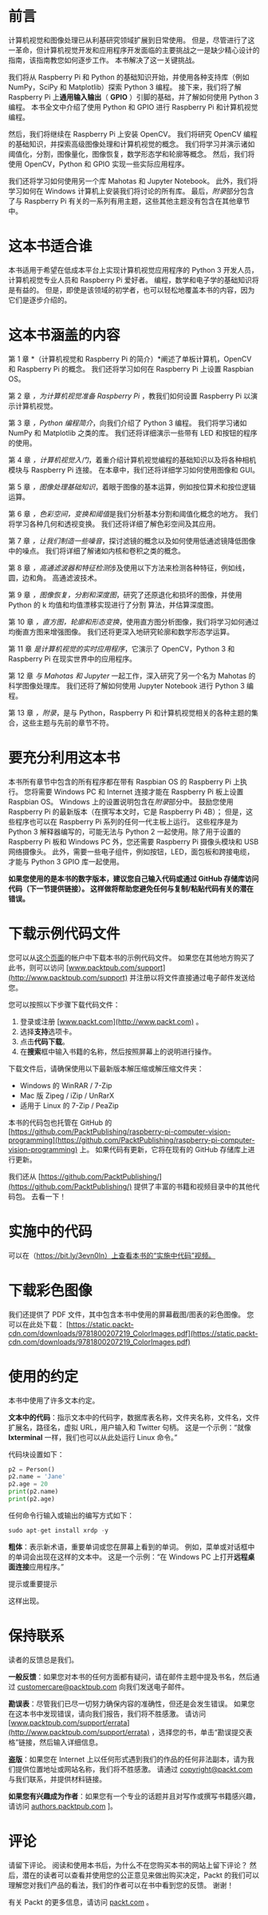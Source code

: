 # 前言

计算机视觉和图像处理已从利基研究领域扩展到日常使用。 但是，尽管进行了这一革命，但计算机视觉开发和应用程序开发面临的主要挑战之一是缺少精心设计的指南，该指南教您如何逐步工作。 本书解决了这一关键挑战。

我们将从 Raspberry Pi 和 Python 的基础知识开始，并使用各种支持库（例如 NumPy，SciPy 和 Matplotlib）探索 Python 3 编程。 接下来，我们将了解 Raspberry Pi 上**通用输入输出**（ **GPIO** ）引脚的基础，并了解如何使用 Python 3 编程。 本书全文中介绍了使用 Python 和 GPIO 进行 Raspberry Pi 和计算机视觉编程。

然后，我们将继续在 Raspberry Pi 上安装 OpenCV。 我们将研究 OpenCV 编程的基础知识，并探索高级图像处理和计算机视觉的概念。 我们将学习并演示诸如阈值化，分割，图像量化，图像恢复，数学形态学和轮廓等概念。 然后，我们将使用 OpenCV，Python 和 GPIO 实现一些实际应用程序。

我们还将学习如何使用另一个库 Mahotas 和 Jupyter Notebook。 此外，我们将学习如何在 Windows 计算机上安装我们将讨论的所有库。 最后，*附录*部分包含了与 Raspberry Pi 有关的一系列有用主题，这些其他主题没有包含在其他章节中。

# 这本书适合谁

本书适用于希望在低成本平台上实现计算机视觉应用程序的 Python 3 开发人员，计算机视觉专业人员和 Raspberry Pi 爱好者。 编程，数学和电子学的基础知识将是有益的。 但是，即使是该领域的初学者，也可以轻松地覆盖本书的内容，因为它们是逐步介绍的。

# 这本书涵盖的内容

第 1 章 *（计算机视觉和 Raspberry Pi 的简介）*阐述了单板计算机，OpenCV 和 Raspberry Pi 的概念。 我们还将学习如何在 Raspberry Pi 上设置 Raspbian OS。

第 2 章 *，为计算机视觉准备 Raspberry Pi* ，教我们如何设置 Raspberry Pi 以演示计算机视觉。

第 3 章 *，Python 编程简介*，向我们介绍了 Python 3 编程。 我们将学习诸如 NumPy 和 Matplotlib 之类的库。 我们还将详细演示一些带有 LED 和按钮的程序的使用。

第 4 章 *，计算机视觉入门*，着重介绍计算机视觉编程的基础知识以及将各种相机模块与 Raspberry Pi 连接。 在本章中，我们还将详细学习如何使用图像和 GUI。

第 5 章 *，图像处理基础知识*，着眼于图像的基本运算，例如按位算术和按位逻辑运算。

第 6 章 *，色彩空间，变换和阈值*是我们分析基本分割和阈值化概念的地方。 我们将学习各种几何和透视变换。 我们还将详细了解色彩空间及其应用。

第 7 章 *，让我们制造一些噪音*，探讨滤镜的概念以及如何使用低通滤镜降低图像中的噪点。 我们将详细了解诸如内核和卷积之类的概念。

第 8 章 *，高通滤波器和特征检测*涉及使用以下方法来检测各种特征，例如线，圆，边和角。 高通滤波技术。

第 9 章 *，图像恢复，分割和深度图*，研究了还原退化和损坏的图像，并使用 Python 的 k 均值和均值漂移实现进行了分割 算法，并估算深度图。

第 10 章 *，直方图，轮廓和形态变换*，使用直方图分析图像，我们将学习如何通过均衡直方图来增强图像。 我们还将更深入地研究轮廓和数学形态学运算。

第 11 章 *是计算机视觉的实时应用程序*，它演示了 OpenCV，Python 3 和 Raspberry Pi 在现实世界中的应用程序。

第 12 章 *与 Mahotas 和 Jupyter* 一起工作，深入研究了另一个名为 Mahotas 的科学图像处理库。 我们还将了解如何使用 Jupyter Notebook 进行 Python 3 编程。

第 13 章 *，附录*，是与 Python，Raspberry Pi 和计算机视觉相关的各种主题的集合，这些主题与先前的章节不符。

# 要充分利用这本书

本书所有章节中包含的所有程序都在带有 Raspbian OS 的 Raspberry Pi 上执行。 您将需要 Windows PC 和 Internet 连接才能在 Raspberry Pi 板上设置 Raspbian OS。 Windows 上的设置说明包含在*附录*部分中。 鼓励您使用 Raspberry Pi 的最新版本（在撰写本文时，它是 Raspberry Pi 4B）； 但是，这些程序也可以在 Raspberry Pi 系列的任何一代主板上运行。 这些程序是为 Python 3 解释器编写的，可能无法与 Python 2 一起使用。除了用于设置的 Raspberry Pi 板和 Windows PC 外，您还需要 Raspberry Pi 摄像头模块和 USB 网络摄像头。 此外，需要一些电子组件，例如按钮，LED，面包板和跨接电缆，才能与 Python 3 GPIO 库一起使用。

**如果您使用的是本书的数字版本，建议您自己输入代码或通过 GitHub 存储库访问代码（下一节提供链接）。 这样做将帮助您避免任何与复制/粘贴代码有关的潜在错误。**

# 下载示例代码文件

您可以从[这个页面](http://www.packt.com)的帐户中下载本书的示例代码文件。 如果您在其他地方购买了此书，则可以访问 [www.packtpub.com/support](http://www.packtpub.com/support) 并注册以将文件直接通过电子邮件发送给您。

您可以按照以下步骤下载代码文件：

1.  登录或注册 [www.packt.com](http://www.packt.com) 。
2.  选择**支持**选项卡。
3.  点击**代码下载**。
4.  在**搜索**框中输入书籍的名称，然后按照屏幕上的说明进行操作。

下载文件后，请确保使用以下最新版本解压缩或解压缩文件夹：

*   Windows 的 WinRAR / 7-Zip
*   Mac 版 Zipeg / iZip / UnRarX
*   适用于 Linux 的 7-Zip / PeaZip

本书的代码包也托管在 GitHub 的 [https://github.com/PacktPublishing/raspberry-pi-computer-vision-programming](https://github.com/PacktPublishing/raspberry-pi-computer-vision-programming) 上。 如果代码有更新，它将在现有的 GitHub 存储库上进行更新。

我们还从 [https://github.com/PacktPublishing/](https://github.com/PacktPublishing/) 提供了丰富的书籍和视频目录中的其他代码包。 去看一下！

# 实施中的代码

可以在（https://bit.ly/3evn0ln）上查看本书的“实施中代码”视频。

# 下载彩色图像

我们还提供了 PDF 文件，其中包含本书中使用的屏幕截图/图表的彩色图像。 您可以在此处下载： [https://static.packt-cdn.com/downloads/9781800207219_ColorImages.pdf](https://static.packt-cdn.com/downloads/9781800207219_ColorImages.pdf)

# 使用的约定

本书中使用了许多文本约定。

**文本中的代码**：指示文本中的代码字，数据库表名称，文件夹名称，文件名，文件扩展名，路径名，虚拟 URL，用户输入和 Twitter 句柄。 这是一个示例：“就像 **lxterminal** 一样，我们也可以从此处运行 Linux 命令。”

代码块设置如下：

```py
p2 = Person()
p2.name = 'Jane'
p2.age = 20
print(p2.name)
print(p2.age)
```

任何命令行输入或输出的编写方式如下：

```py
sudo apt-get install xrdp -y
```

**粗体**：表示新术语，重要单词或您在屏幕上看到的单词。 例如，菜单或对话框中的单词会出现在这样的文本中。 这是一个示例：“在 Windows PC 上打开**远程桌面连接**应用程序。”

提示或重要提示

这样出现。

# 保持联系

读者的反馈总是我们。

**一般反馈**：如果您对本书的任何方面都有疑问，请在邮件主题中提及书名，然后通过 [customercare@packtpub.com](mailto:customercare@packtpub.com) 向我们发送电子邮件。

**勘误表**：尽管我们已尽一切努力确保内容的准确性，但还是会发生错误。 如果您在这本书中发现错误，请向我们报告，我们将不胜感激。 请访问 [www.packtpub.com/support/errata](http://www.packtpub.com/support/errata) ，选择您的书，单击“勘误提交表格”链接，然后输入详细信息。

**盗版**：如果您在 Internet 上以任何形式遇到我们的作品的任何非法副本，请为我们提供位置地址或网站名称，我们将不胜感激。 请通过 [copyright@packt.com](mailto:copyright@packt.com) 与我们联系，并提供材料链接。

**如果您有兴趣成为作者**：如果您有一个专业的话题并且对写作或撰写书籍感兴趣，请访问 [authors.packtpub.com](http://authors.packtpub.com) ]。

# 评论

请留下评论。 阅读和使用本书后，为什么不在您购买本书的网站上留下评论？ 然后，潜在的读者可以查看并使用您的公正意见来做出购买决定，Packt 的我们可以理解您对我们产品的看法，我们的作者可以在书中看到您的反馈。 谢谢！

有关 Packt 的更多信息，请访问 [packt.com](http://packt.com) 。